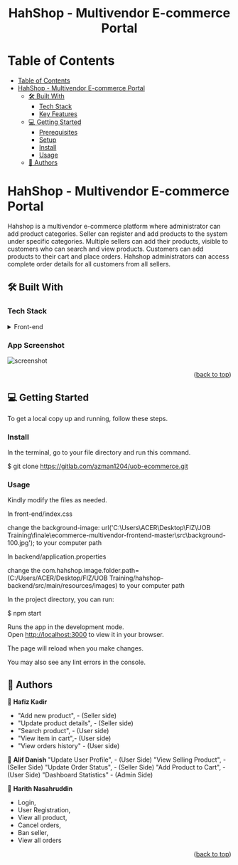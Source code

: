 <a name="readme-top"></a>

<h1 align='center'> HahShop - Multivendor E-commerce Portal </h1>


# Table of Contents

- [Table of Contents](#-table-of-contents)
- [ HahShop - Multivendor E-commerce Portal](#-about-project-)
  - [🛠 Built With ](#-built-with-)
    - [Tech Stack ](#tech-stack-)
    - [Key Features ](#key-features-)
  - [💻 Getting Started ](#-getting-started-)
    - [Prerequisites](#prerequisites)
    - [Setup](#setup)
    - [Install](#install)
    - [Usage](#usage)
  - [👥 Authors ](#-authors-)
  
 

<!-- PROJECT DESCRIPTION -->

# HahShop - Multivendor E-commerce Portal <a name="about-project"></a>

Hahshop is a multivendor e-commerce platform where administrator can add product categories.  Seller can register and add products to the system under specific categories. Multiple sellers can add their products, visible to customers who can search and view products. Customers can add products to their cart and place orders. Hahshop administrators can access complete order details for all customers from all sellers.

## 🛠 Built With <a name="built-with"></a>

### Tech Stack <a name="tech-stack"></a>


<details>
  <summary>Front-end</summary>
  <ul>
    <li><a href="https://reactjs.org/">React.js</a></li>
  </ul>
  <summary>Back-end</summary>
  <ul>
    <li><a href="https://spring.io/projects/spring-boot">SpringBoot</a></li>
  </ul>
</details>

### App Screenshot
![screenshot](https://gitlab.com/azman1204/uob-ecommerce/-/raw/main/hahlandingpage.png)


<p align="right">(<a href="#readme-top">back to top</a>)</p>

<!-- GETTING STARTED -->

## 💻 Getting Started <a name="getting-started"></a>


To get a local copy up and running, follow these steps.



### Install

In the terminal, go to your file directory and run this command.


$ git clone https://gitlab.com/azman1204/uob-ecommerce.git



### Usage

Kindly modify the files as needed.

In front-end/index.css

change the background-image: url('C:\Users\ACER\Desktop\FIZ\UOB Training\finale\ecommerce-multivendor-frontend-master\src\background-100.jpg'); to your computer path

In backend/application.properties

change the com.hahshop.image.folder.path=(C:/Users/ACER/Desktop/FIZ/UOB Training/hahshop-backend/src/main/resources/images) to your computer path

In the project directory, you can run:


$ npm start

Runs the app in the development mode.\
Open [http://localhost:3000](http://localhost:3000) to view it in your browser.

The page will reload when you make changes.

You may also see any lint errors in the console.

## 👥 Authors <a name="authors"></a>

👤 **Hafiz Kadir**

- "Add new product", - (Seller side)
- "Update product details", - (Seller side)
- "Search product", - (User side)
- "View item in cart",- (User side)
- "View orders history" - (User side)


👤 **Alif Danish**
"Update User Profile", - (User Side)
"View Selling Product", - (Seller Side)
"Update Order Status", - (Seller Side)
"Add Product to Cart", - (User Side)
"Dashboard Statistics" - (Admin Side)


👤 **Harith Nasahruddin**
- Login,
- User Registration,
- View all product,
- Cancel orders,
- Ban seller,
- View all orders

<p align="right">(<a href="#readme-top">back to top</a>)</p>